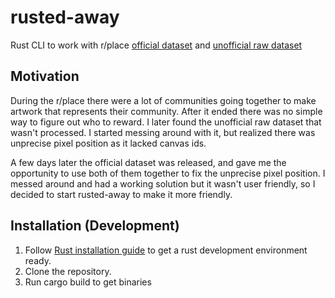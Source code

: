 # rusted-away
Rust CLI to work with r/place [official dataset](https://www.reddit.com/r/place/comments/txvk2d/rplace_datasets_april_fools_2022/) and [unofficial raw dataset](https://archive.org/details/place2022-opl-raw)

## Motivation  
During the r/place there were a lot of communities going together to make artwork that represents their community.
After it ended there was no simple way to figure out who to reward. I later found the unofficial raw dataset that wasn't processed.
I started messing around with it, but realized there was unprecise pixel position as it lacked canvas ids. 

A few days later the official dataset was released, and gave me the opportunity to use both of them together to fix the unprecise pixel position.
I messed around and had a working solution but it wasn't user friendly, so I decided to start rusted-away to make it more friendly.

## Installation (Development)

1. Follow [Rust installation guide](https://www.rust-lang.org/tools/install) to get a rust development environment ready.
2. Clone the repository.
3. Run cargo build to get binaries

 
